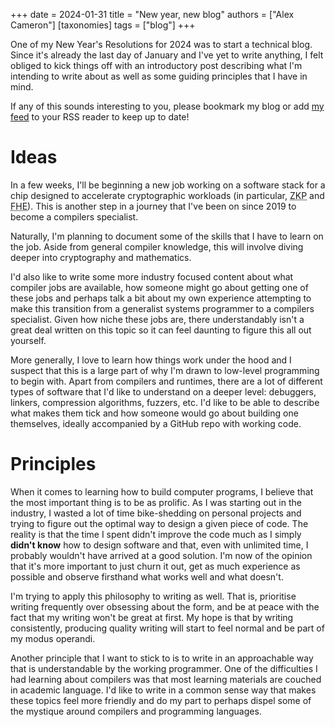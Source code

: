 +++
date = 2024-01-31
title = "New year, new blog"
authors = ["Alex Cameron"]
[taxonomies]
tags = ["blog"]
+++

One of my New Year's Resolutions for 2024 was to start a technical blog.
Since it's already the last day of January and I've yet to write anything, I felt obliged to kick things off with an introductory post describing what I'm intending to write about as well as some guiding principles that I have in mind.

If any of this sounds interesting to you, please bookmark my blog or add [my feed](/atom.xml) to your RSS reader to keep up to date!

# Ideas

In a few weeks, I'll be beginning a new job working on a software stack for a chip designed to accelerate cryptographic workloads (in particular, <abbr title="Zero Knowledge Proofs">ZKP</abbr> and <abbr title="Fully Homomorphic Encryption">FHE</abbr>).
This is another step in a journey that I've been on since 2019 to become a compilers specialist.

Naturally, I'm planning to document some of the skills that I have to learn on the job.
Aside from general compiler knowledge, this will involve diving deeper into cryptography and mathematics.

I'd also like to write some more industry focused content about what compiler jobs are available, how someone might go about getting one of these jobs and perhaps talk a bit about my own experience attempting to make this transition from a generalist systems programmer to a compilers specialist.
Given how niche these jobs are, there understandably isn't a great deal written on this topic so it can feel daunting to figure this all out yourself.

More generally, I love to learn how things work under the hood and I suspect that this is a large part of why I'm drawn to low-level programming to begin with.
Apart from compilers and runtimes, there are a lot of different types of software that I'd like to understand on a deeper level: debuggers, linkers, compression algorithms, fuzzers, etc.
I'd like to be able to describe what makes them tick and how someone would go about building one themselves, ideally accompanied by a GitHub repo with working code.

# Principles

When it comes to learning how to build computer programs, I believe that the most important thing is to be as prolific.
As I was starting out in the industry, I wasted a lot of time bike-shedding on personal projects and trying to figure out the optimal way to design a given piece of code.
The reality is that the time I spent didn't improve the code much as I simply **didn't know** how to design software and that, even with unlimited time, I probably wouldn't have arrived at a good solution.
I'm now of the opinion that it's more important to just churn it out, get as much experience as possible and observe firsthand what works well and what doesn't.

I'm trying to apply this philosophy to writing as well. That is, prioritise writing frequently over obsessing about the form, and be at peace with the fact that my writing won't be great at first.
My hope is that by writing consistently, producing quality writing will start to feel normal and be part of my modus operandi.

Another principle that I want to stick to is to write in an approachable way that is understandable by the working programmer.
One of the difficulties I had learning about compilers was that most learning materials are couched in academic language.
I'd like to write in a common sense way that makes these topics feel more friendly and do my part to perhaps dispel some of the mystique around compilers and programming languages.
